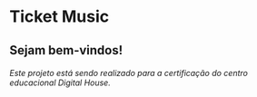 # Ticket Music

## Sejam bem-vindos!
###### Este projeto está sendo realizado para a certificação do centro educacional Digital House.
